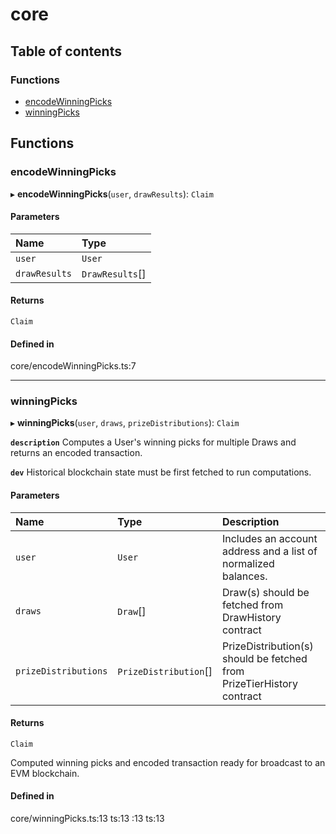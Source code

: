 #  core

## Table of contents

### Functions

- [encodeWinningPicks](core#encodewinningpicks)
- [winningPicks](core#winningpicks)

## Functions

### encodeWinningPicks

▸ **encodeWinningPicks**(`user`, `drawResults`): `Claim`

#### Parameters

| Name | Type |
| :------ | :------ |
| `user` | `User` |
| `drawResults` | `DrawResults`[] |

#### Returns

`Claim`

#### Defined in

core/encodeWinningPicks.ts:7

___

### winningPicks

▸ **winningPicks**(`user`, `draws`, `prizeDistributions`): `Claim`

**`description`** Computes a User's winning picks for multiple Draws and returns an encoded transaction.

**`dev`** Historical blockchain state must be first fetched to run computations.

#### Parameters

| Name | Type | Description |
| :------ | :------ | :------ |
| `user` | `User` | Includes an account address and a list of normalized balances. |
| `draws` | `Draw`[] | Draw(s) should be fetched from DrawHistory contract |
| `prizeDistributions` | `PrizeDistribution`[] | PrizeDistribution(s) should be fetched from PrizeTierHistory contract |

#### Returns

`Claim`

Computed winning picks and encoded transaction ready for broadcast to an EVM blockchain.

#### Defined in

core/winningPicks.ts:13
ts:13
:13
ts:13
